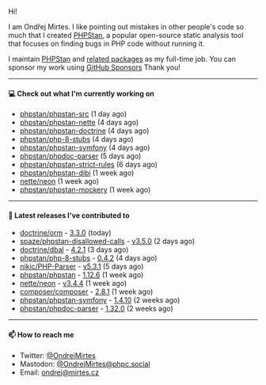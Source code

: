 Hi!

I am Ondřej Mirtes. I like pointing out mistakes in other people's code so much that I created [PHPStan](https://phpstan.org/), a popular open-source static analysis tool that focuses on finding bugs in PHP code without running it.

I maintain [PHPStan](https://github.com/phpstan/phpstan) and [related packages](https://github.com/phpstan/) as my full-time job. You can sponsor my work using [GitHub Sponsors](https://github.com/sponsors/ondrejmirtes) Thank you!

---

#### 💻 Check out what I'm currently working on

- [phpstan/phpstan-src](https://github.com/phpstan/phpstan-src) (1 day ago)
- [phpstan/phpstan-nette](https://github.com/phpstan/phpstan-nette) (4 days ago)
- [phpstan/phpstan-doctrine](https://github.com/phpstan/phpstan-doctrine) (4 days ago)
- [phpstan/php-8-stubs](https://github.com/phpstan/php-8-stubs) (4 days ago)
- [phpstan/phpstan-symfony](https://github.com/phpstan/phpstan-symfony) (4 days ago)
- [phpstan/phpdoc-parser](https://github.com/phpstan/phpdoc-parser) (5 days ago)
- [phpstan/phpstan-strict-rules](https://github.com/phpstan/phpstan-strict-rules) (6 days ago)
- [phpstan/phpstan-dibi](https://github.com/phpstan/phpstan-dibi) (1 week ago)
- [nette/neon](https://github.com/nette/neon) (1 week ago)
- [phpstan/phpstan-mockery](https://github.com/phpstan/phpstan-mockery) (1 week ago)

---

#### 🔭 Latest releases I've contributed to

- [doctrine/orm](https://github.com/doctrine/orm) - [3.3.0](https://github.com/doctrine/orm/releases/tag/3.3.0) (today)
- [spaze/phpstan-disallowed-calls](https://github.com/spaze/phpstan-disallowed-calls) - [v3.5.0](https://github.com/spaze/phpstan-disallowed-calls/releases/tag/v3.5.0) (2 days ago)
- [doctrine/dbal](https://github.com/doctrine/dbal) - [4.2.1](https://github.com/doctrine/dbal/releases/tag/4.2.1) (3 days ago)
- [phpstan/php-8-stubs](https://github.com/phpstan/php-8-stubs) - [0.4.2](https://github.com/phpstan/php-8-stubs/releases/tag/0.4.2) (4 days ago)
- [nikic/PHP-Parser](https://github.com/nikic/PHP-Parser) - [v5.3.1](https://github.com/nikic/PHP-Parser/releases/tag/v5.3.1) (5 days ago)
- [phpstan/phpstan](https://github.com/phpstan/phpstan) - [1.12.6](https://github.com/phpstan/phpstan/releases/tag/1.12.6) (1 week ago)
- [nette/neon](https://github.com/nette/neon) - [v3.4.4](https://github.com/nette/neon/releases/tag/v3.4.4) (1 week ago)
- [composer/composer](https://github.com/composer/composer) - [2.8.1](https://github.com/composer/composer/releases/tag/2.8.1) (1 week ago)
- [phpstan/phpstan-symfony](https://github.com/phpstan/phpstan-symfony) - [1.4.10](https://github.com/phpstan/phpstan-symfony/releases/tag/1.4.10) (2 weeks ago)
- [phpstan/phpdoc-parser](https://github.com/phpstan/phpdoc-parser) - [1.32.0](https://github.com/phpstan/phpdoc-parser/releases/tag/1.32.0) (2 weeks ago)

---

#### 📫 How to reach me

- Twitter: [@OndrejMirtes](https://twitter.com/ondrejmirtes)
- Mastodon: [@OndrejMirtes@phpc.social](https://phpc.social/@OndrejMirtes)
- Email: [ondrej@mirtes.cz](mailto:ondrej@mirtes.cz)
